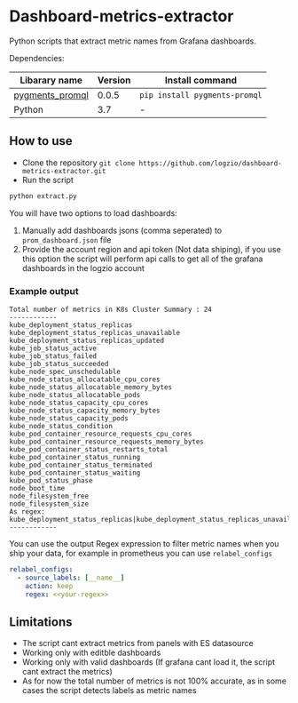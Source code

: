 # Dashboard-metrics-extractor
Python scripts that extract metric names from Grafana dashboards.

Dependencies:

| Libarary name | Version | Install command |
|---|---|---|
|[pygments_promql](https://pypi.org/project/pygments-promql/)|0.0.5|`pip install pygments-promql` |
|Python|3.7| - |

## How to use

* Clone the repository `git clone https://github.com/logzio/dashboard-metrics-extractor.git`
* Run the script 
``` bash
python extract.py
```

You will have two options to load dashboards:
1. Manually add dashboards jsons (comma seperated) to `prom_dashboard.json` file
2. Provide the account region and api token (Not data shiping), if you use this option the script will perform api calls to get all of the grafana dashboards in the logzio account

### Example output
```text
Total number of metrics in K8s Cluster Summary : 24
------------
kube_deployment_status_replicas
kube_deployment_status_replicas_unavailable
kube_deployment_status_replicas_updated
kube_job_status_active
kube_job_status_failed
kube_job_status_succeeded
kube_node_spec_unschedulable
kube_node_status_allocatable_cpu_cores
kube_node_status_allocatable_memory_bytes
kube_node_status_allocatable_pods
kube_node_status_capacity_cpu_cores
kube_node_status_capacity_memory_bytes
kube_node_status_capacity_pods
kube_node_status_condition
kube_pod_container_resource_requests_cpu_cores
kube_pod_container_resource_requests_memory_bytes
kube_pod_container_status_restarts_total
kube_pod_container_status_running
kube_pod_container_status_terminated
kube_pod_container_status_waiting
kube_pod_status_phase
node_boot_time
node_filesystem_free
node_filesystem_size
As regex: 
kube_deployment_status_replicas|kube_deployment_status_replicas_unavailable|kube_deployment_status_replicas_updated|kube_job_status_active|kube_job_status_failed|kube_job_status_succeeded|kube_node_info|kube_node_spec_unschedulable|kube_node_status_allocatable_cpu_cores|kube_node_status_allocatable_memory_bytes|kube_node_status_allocatable_pods|kube_node_status_capacity_cpu_cores|kube_node_status_capacity_memory_bytes|kube_node_status_capacity_pods|kube_node_status_condition|kube_pod_container_resource_requests_cpu_cores|kube_pod_container_resource_requests_memory_bytes|kube_pod_container_status_restarts_total|kube_pod_container_status_running|kube_pod_container_status_terminated|kube_pod_container_status_waiting|kube_pod_info|kube_pod_status_phase|node_boot_time|node_filesystem_free|node_filesystem_size
------------
```

You can use the output Regex expression to filter metric names when you ship your data, for example in prometheus you can use `relabel_configs`
```yaml
relabel_configs:
  - source_labels: [__name__]
    action: keep
    regex: <<your-regex>>
```

## Limitations
* The script cant extract metrics from panels with ES datasource
* Working only with editble dashboards
* Working only with valid dashboards (If grafana cant load it, the script cant extract the metrics)
* As for now the total number of metrics is not 100% accurate, as in some cases the script detects labels as metric names

